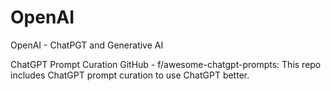 # OpenAI
OpenAI - ChatPGT and Generative AI

ChatGPT Prompt Curation
GitHub - f/awesome-chatgpt-prompts: This repo includes ChatGPT prompt curation to use ChatGPT better.
